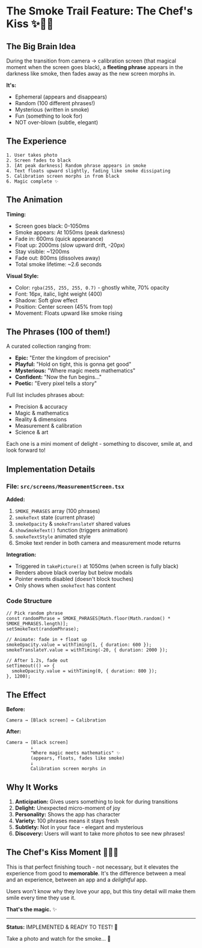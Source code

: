 # The Smoke Trail Feature: The Chef's Kiss ✨👨‍🍳

## The Big Brain Idea

During the transition from camera → calibration screen (that magical moment when the screen goes black), a **fleeting phrase** appears in the darkness like smoke, then fades away as the new screen morphs in.

**It's:**
- Ephemeral (appears and disappears)
- Random (100 different phrases!)
- Mysterious (written in smoke)
- Fun (something to look for)
- NOT over-blown (subtle, elegant)

## The Experience

```
1. User takes photo
2. Screen fades to black
3. [At peak darkness] Random phrase appears in smoke
4. Text floats upward slightly, fading like smoke dissipating
5. Calibration screen morphs in from black
6. Magic complete ✨
```

## The Animation

**Timing:**
- Screen goes black: 0-1050ms
- Smoke appears: At 1050ms (peak darkness)
- Fade in: 600ms (quick appearance)
- Float up: 2000ms (slow upward drift, -20px)
- Stay visible: ~1200ms
- Fade out: 800ms (dissolves away)
- Total smoke lifetime: ~2.6 seconds

**Visual Style:**
- Color: `rgba(255, 255, 255, 0.7)` - ghostly white, 70% opacity
- Font: 16px, italic, light weight (400)
- Shadow: Soft glow effect
- Position: Center screen (45% from top)
- Movement: Floats upward like smoke rising

## The Phrases (100 of them!)

A curated collection ranging from:
- **Epic:** "Enter the kingdom of precision"
- **Playful:** "Hold on tight, this is gonna get good"
- **Mysterious:** "Where magic meets mathematics"
- **Confident:** "Now the fun begins..."
- **Poetic:** "Every pixel tells a story"

Full list includes phrases about:
- Precision & accuracy
- Magic & mathematics
- Reality & dimensions
- Measurement & calibration
- Science & art

Each one is a mini moment of delight - something to discover, smile at, and look forward to!

## Implementation Details

### File: `src/screens/MeasurementScreen.tsx`

**Added:**
1. `SMOKE_PHRASES` array (100 phrases)
2. `smokeText` state (current phrase)
3. `smokeOpacity` & `smokeTranslateY` shared values
4. `showSmokeText()` function (triggers animation)
5. `smokeTextStyle` animated style
6. Smoke text render in both camera and measurement mode returns

**Integration:**
- Triggered in `takePicture()` at 1050ms (when screen is fully black)
- Renders above black overlay but below modals
- Pointer events disabled (doesn't block touches)
- Only shows when `smokeText` has content

### Code Structure

```tsx
// Pick random phrase
const randomPhrase = SMOKE_PHRASES[Math.floor(Math.random() * SMOKE_PHRASES.length)];
setSmokeText(randomPhrase);

// Animate: fade in + float up
smokeOpacity.value = withTiming(1, { duration: 600 });
smokeTranslateY.value = withTiming(-20, { duration: 2000 });

// After 1.2s, fade out
setTimeout(() => {
  smokeOpacity.value = withTiming(0, { duration: 800 });
}, 1200);
```

## The Effect

**Before:**
```
Camera → [Black screen] → Calibration
```

**After:**
```
Camera → [Black screen]
         ↓
         "Where magic meets mathematics" ✨
         (appears, floats, fades like smoke)
         ↓
         Calibration screen morphs in
```

## Why It Works

1. **Anticipation:** Gives users something to look for during transitions
2. **Delight:** Unexpected micro-moment of joy
3. **Personality:** Shows the app has character
4. **Variety:** 100 phrases means it stays fresh
5. **Subtlety:** Not in your face - elegant and mysterious
6. **Discovery:** Users will want to take more photos to see new phrases!

## The Chef's Kiss Moment 👨‍🍳💋

This is that perfect finishing touch - not necessary, but it elevates the experience from good to **memorable**. It's the difference between a meal and an experience, between an app and a *delightful* app.

Users won't know why they love your app, but this tiny detail will make them smile every time they use it.

**That's the magic.** ✨

---

**Status:** IMPLEMENTED & READY TO TEST! 🎉

Take a photo and watch for the smoke... 👀
